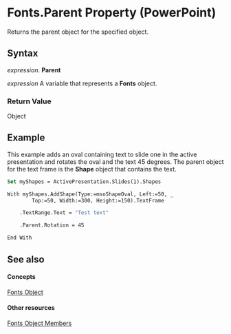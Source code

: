 
# Fonts.Parent Property (PowerPoint)

Returns the parent object for the specified object.


## Syntax

 _expression_. **Parent**

 _expression_ A variable that represents a **Fonts** object.


### Return Value

Object


## Example

This example adds an oval containing text to slide one in the active presentation and rotates the oval and the text 45 degrees. The parent object for the text frame is the  **Shape** object that contains the text.


```vb
Set myShapes = ActivePresentation.Slides(1).Shapes

With myShapes.AddShape(Type:=msoShapeOval, Left:=50, _
        Top:=50, Width:=300, Height:=150).TextFrame

    .TextRange.Text = "Test text"

    .Parent.Rotation = 45

End With
```


## See also


#### Concepts


[Fonts Object](1a8f44ea-515f-5eb9-eab5-6204d9b1d5bc.md)
#### Other resources


[Fonts Object Members](4a67cf86-8b73-50b0-7a7c-e14949104c0f.md)
